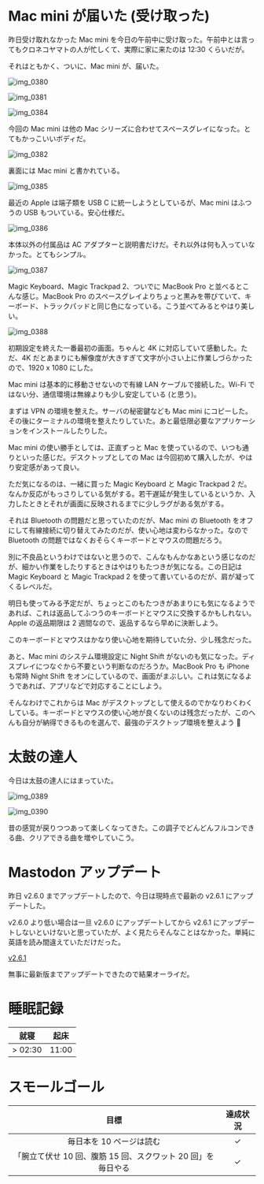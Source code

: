 # Mac mini が届いた (受け取った)
昨日受け取れなかった Mac mini を今日の午前中に受け取った。午前中とは言ってもクロネコヤマトの人が忙しくて、実際に家に来たのは 12:30 くらいだが。

それはともかく、ついに、Mac mini が、届いた。

![img_0380](/images/2018/11/img_0380.jpg)

![img_0381](/images/2018/11/img_0381.jpg)

![img_0384](/images/2018/11/img_0384.jpg)

今回の Mac mini は他の Mac シリーズに合わせてスペースグレイになった。とてもかっこいいボディだ。

![img_0382](/images/2018/11/img_0382.jpg)

裏面には Mac mini と書かれている。

![img_0385](/images/2018/11/img_0385.jpg)

最近の Apple は端子類を USB C に統一しようとしているが、Mac mini はふつうの USB もついている。安心仕様だ。

![img_0386](/images/2018/11/img_0386.jpg)

本体以外の付属品は AC アダプターと説明書だけだ。それ以外は何も入っていなかった。とてもシンプル。

![img_0387](/images/2018/11/img_0387.jpg)

Magic Keyboard、Magic Trackpad 2、ついでに MacBook Pro と並べるとこんな感じ。MacBook Pro のスペースグレイよりちょっと黒みを帯びていて、キーボード、トラックパッドと同じ色になっている。こう並べてみるとやはり美しい。

![img_0388](/images/2018/11/img_0388.jpg)

初期設定を終えた一番最初の画面。ちゃんと 4K に対応していて感動した。ただ、4K だとあまりにも解像度が大きすぎて文字が小さい上に作業しづらかったので、1920 x 1080 にした。

Mac mini は基本的に移動させないので有線 LAN ケーブルで接続した。Wi-Fi ではない分、通信環境は無線よりも少し安定している (と思う)。

まずは VPN の環境を整えた。サーバの秘密鍵なども Mac mini にコピーした。その後にターミナルの環境を整えたりしていた。あと最低限必要なアプリケーションをインストールしたりした。

Mac mini の使い勝手としては、正直ずっと Mac を使っているので、いつも通りといった感じだ。デスクトップとしての Mac は今回初めて購入したが、やはり安定感があって良い。

ただ気になるのは、一緒に買った Magic Keyboard と Magic Trackpad 2 だ。なんか反応がもっさりしている気がする。若干遅延が発生しているというか、入力したときとそれが画面に反映されるまでに少しラグがある気がする。

それは Bluetooth の問題だと思っていたのだが、Mac mini の Bluetooth をオフにして有線接続に切り替えてみたのだが、使い心地は変わらなかった。なので Bluetooth の問題ではなくおそらくキーボードとマウスの問題だろう。

別に不良品というわけではないと思うので、こんなもんかなあという感じなのだが、細かい作業をしたりするときはやはりもたつきが気になる。この日記は Magic Keyboard と Magic Trackpad 2 を使って書いているのだが、肩が凝ってくるレベルだ。

明日も使ってみる予定だが、ちょっとこのもたつきがあまりにも気になるようであれば、これは返品してふつうのキーボードとマウスに交換するかもしれない。Apple の返品期限は 2 週間なので、返品するなら早めに決断しよう。

このキーボードとマウスはかなり使い心地を期待していた分、少し残念だった。

あと、Mac mini のシステム環境設定に Night Shift がないのも気になった。ディスプレイにつなぐから不要という判断なのだろうか。MacBook Pro も iPhone も常時 Night Shift をオンにしているので、画面がまぶしい。これは気になるようであれば、アプリなどで対応することにしよう。

そんなわけでこれからは Mac がデスクトップとして使えるのでかなりわくわくしている。キーボードとマウスの使い心地が良くないのは残念だったが、このへんも自分が納得できるものを選んで、最強のデスクトップ環境を整えよう 💪

# 太鼓の達人
今日は太鼓の達人にはまっていた。

![img_0389](/images/2018/11/img_0389.jpg)

![img_0390](/images/2018/11/img_0390.jpg)

昔の感覚が戻りつつあって楽しくなってきた。この調子でどんどんフルコンできる曲、クリアできる曲を増やしていこう。

# Mastodon アップデート
昨日 v2.6.0 までアップデートしたので、今日は現時点で最新の v2.6.1 にアップデートした。

v2.6.0 より低い場合は一旦 v2.6.0 にアップデートしてから v2.6.1 にアップデートしないといけないと思っていたが、よく見たらそんなことはなかった。単純に英語を読み間違えていただけだった。

[v2.6.1](https://github.com/tootsuite/mastodon/releases/tag/v2.6.1)

無事に最新版までアップデートできたので結果オーライだ。

# 睡眠記録
| 就寝 | 起床 |
|:---:|:---:|
| > 02:30 | 11:00 |

# スモールゴール
| 目標 | 達成状況 |
|:---:|:---:|
| 毎日本を 10 ページは読む | ✓ |
| 「腕立て伏せ 10 回、腹筋 15 回、スクワット 20 回」を毎日やる | ✓ |
